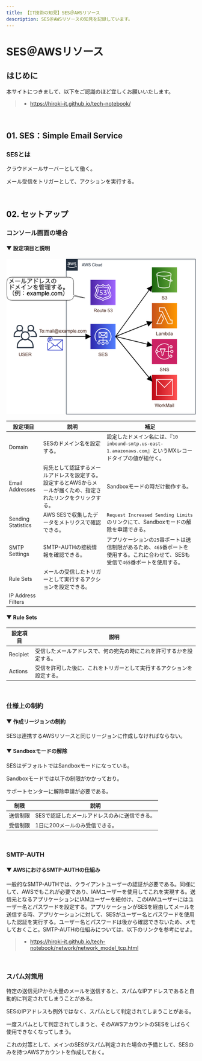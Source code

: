 ```yaml
---
title: 【IT技術の知見】SES＠AWSリソース
description: SES＠AWSリソースの知見を記録しています。
---
```


# SES＠AWSリソース

## はじめに

本サイトにつきまして、以下をご認識のほど宜しくお願いいたします。

> - https://hiroki-it.github.io/tech-notebook/

<br>

## 01. SES：Simple Email Service

### SESとは

クラウドメールサーバーとして働く。

メール受信をトリガーとして、アクションを実行する。

<br>

## 02. セットアップ

### コンソール画面の場合

#### ▼ 設定項目と説明

![SESとは](https://raw.githubusercontent.com/hiroki-it/tech-notebook-images/master/images/SESとは.png)

| 設定項目           | 説明                                                                                                            | 補足                                                                                                                              |
| ------------------ | --------------------------------------------------------------------------------------------------------------- | --------------------------------------------------------------------------------------------------------------------------------- |
| Domain             | SESのドメイン名を設定する。                                                                                     | 設定したドメイン名には、『`10 inbound-smtp.us-east-1.amazonaws.com`』というMXレコードタイプの値が紐付く。                         |
| Email Addresses    | 宛先として認証するメールアドレスを設定する。設定するとAWSからメールが届くため、指定されたリンクをクリックする。 | Sandboxモードの時だけ動作する。                                                                                                   |
| Sending Statistics | AWS SESで収集したデータをメトリクスで確認できる。                                                               | `Request Increased Sending Limits`のリンクにて、Sandboxモードの解除を申請できる。                                                 |
| SMTP Settings      | SMTP-AUTHの接続情報を確認できる。                                                                               | アプリケーションの`25`番ポートは送信制限があるため、`465`番ポートを使用する。これに合わせて、SESも受信で`465`番ポートを使用する。 |
| Rule Sets          | メールの受信したトリガーとして実行するアクションを設定できる。                                                  |                                                                                                                                   |
| IP Address Filters |                                                                                                                 |                                                                                                                                   |

#### ▼ Rule Sets

| 設定項目 | 説明                                                                   |
| -------- | ---------------------------------------------------------------------- |
| Recipiet | 受信したメールアドレスで、何の宛先の時にこれを許可するかを設定する。   |
| Actions  | 受信を許可した後に、これをトリガーとして実行するアクションを設定する。 |

<br>

### 仕様上の制約

#### ▼ 作成リージョンの制約

SESは連携するAWSリソースと同じリージョンに作成しなければならない。

#### ▼ Sandboxモードの解除

SESはデフォルトではSandboxモードになっている。

Sandboxモードでは以下の制限がかかっており。

サポートセンターに解除申請が必要である。

| 制限     | 説明                                          |
| -------- | --------------------------------------------- |
| 送信制限 | SESで認証したメールアドレスのみに送信できる。 |
| 受信制限 | 1日に200メールのみ受信できる。                |

<br>

### SMTP-AUTH

#### ▼ AWSにおけるSMTP-AUTHの仕組み

一般的なSMTP-AUTHでは、クライアントユーザーの認証が必要である。同様にして、AWSでもこれが必要であり、IAMユーザーを使用してこれを実現する。送信元となるアプリケーションにIAMユーザーを紐付け、このIAMユーザーにはユーザー名とパスワードを設定する。アプリケーションがSESを経由してメールを送信する時、アプリケーションに対して、SESがユーザー名とパスワードを使用した認証を実行する。ユーザー名とパスワードは後から確認できないため、メモしておくこと。SMTP-AUTHの仕組みについては、以下のリンクを参考にせよ。

> - https://hiroki-it.github.io/tech-notebook/network/network_model_tcp.html

<br>

### スパム対策用

特定の送信元IPから大量のメールを送信すると、スパムなIPアドレスであると自動的に判定されてしまうことがある。

SESのIPアドレスも例外ではなく、スパムとして判定されてしまうことがある。

一度スパムとして判定されてしまうと、そのAWSアカウントのSESをしばらく使用できなくなってしまう。

これの対策として、メインのSESがスパム判定された場合の予備として、SESのみを持つAWSアカウントを作成しておく。

<br>
